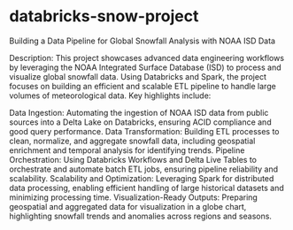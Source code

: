 # databricks-snow-project
Building a Data Pipeline for Global Snowfall Analysis with NOAA ISD Data


Description: This project showcases advanced data engineering workflows by leveraging the NOAA Integrated Surface Database (ISD) to process and visualize global snowfall data. Using Databricks and Spark, the project focuses on building an efficient and scalable ETL pipeline to handle large volumes of meteorological data. Key highlights include:

Data Ingestion: Automating the ingestion of NOAA ISD data from public sources into a Delta Lake on Databricks, ensuring ACID compliance and good query performance.
Data Transformation: Building ETL processes to clean, normalize, and aggregate snowfall data, including geospatial enrichment and temporal analysis for identifying trends.
Pipeline Orchestration: Using Databricks Workflows and Delta Live Tables to orchestrate and automate batch ETL jobs, ensuring pipeline reliability and scalability.
Scalability and Optimization: Leveraging Spark for distributed data processing, enabling efficient handling of large historical datasets and minimizing processing time.
Visualization-Ready Outputs: Preparing geospatial and aggregated data for visualization in a globe chart, highlighting snowfall trends and anomalies across regions and seasons.
